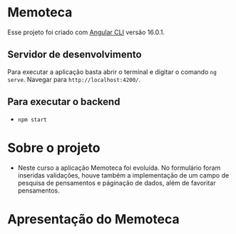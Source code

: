 # Memoteca

Esse projeto foi criado com [Angular CLI](https://github.com/angular/angular-cli) versão 16.0.1.


## Servidor de desenvolvimento

Para executar a aplicação basta abrir o terminal e digitar o comando `ng serve`. Navegar para `http://localhost:4200/`. 


## Para executar o backend 

- `npm start`


# Sobre o projeto

- Neste curso a aplicação Memoteca foi evoluída. No formulário foram inseridas validações, houve também a implementação de um campo de pesquisa de pensamentos e páginação de dados, além de favoritar pensamentos.


 # Apresentação do Memoteca


 ![]()

